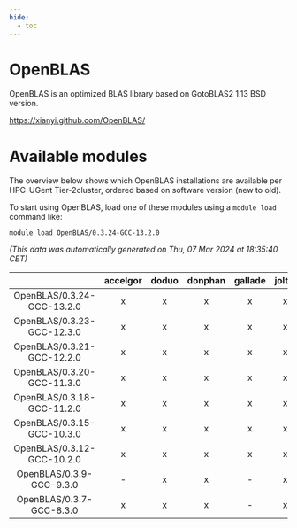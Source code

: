```yaml
---
hide:
  - toc
---
```


OpenBLAS
========


OpenBLAS is an optimized BLAS library based on GotoBLAS2 1.13 BSD version.

https://xianyi.github.com/OpenBLAS/
# Available modules


The overview below shows which OpenBLAS installations are available per HPC-UGent Tier-2cluster, ordered based on software version (new to old).

To start using OpenBLAS, load one of these modules using a `module load` command like:

```shell
module load OpenBLAS/0.3.24-GCC-13.2.0
```

*(This data was automatically generated on Thu, 07 Mar 2024 at 18:35:40 CET)*  

| |accelgor|doduo|donphan|gallade|joltik|skitty|
| :---: | :---: | :---: | :---: | :---: | :---: | :---: |
|OpenBLAS/0.3.24-GCC-13.2.0|x|x|x|x|x|x|
|OpenBLAS/0.3.23-GCC-12.3.0|x|x|x|x|x|x|
|OpenBLAS/0.3.21-GCC-12.2.0|x|x|x|x|x|x|
|OpenBLAS/0.3.20-GCC-11.3.0|x|x|x|x|x|x|
|OpenBLAS/0.3.18-GCC-11.2.0|x|x|x|x|x|x|
|OpenBLAS/0.3.15-GCC-10.3.0|x|x|x|x|x|x|
|OpenBLAS/0.3.12-GCC-10.2.0|x|x|x|x|x|x|
|OpenBLAS/0.3.9-GCC-9.3.0|-|x|x|-|x|x|
|OpenBLAS/0.3.7-GCC-8.3.0|x|x|x|-|x|x|
